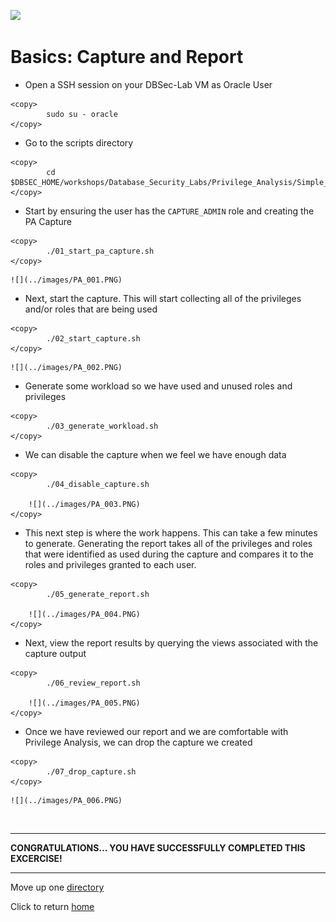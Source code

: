 ![](../../../images/banner_PA.PNG)

# Basics: Capture and Report

- Open a SSH session on your DBSec-Lab VM as Oracle User
````
<copy>
        sudo su - oracle
</copy>
````
- Go to the scripts directory
````
<copy>
        cd $DBSEC_HOME/workshops/Database_Security_Labs/Privilege_Analysis/Simple_PA_Lab
</copy>
````
- Start by ensuring the user has the `CAPTURE_ADMIN` role and creating the PA Capture

````
<copy>
		./01_start_pa_capture.sh
</copy>
````
    ![](../images/PA_001.PNG)

- Next, start the capture. This will start collecting all of the privileges and/or roles that are being used
````
<copy>
		./02_start_capture.sh
</copy>
````
    ![](../images/PA_002.PNG)

- Generate some workload so we have used and unused roles and privileges
````
<copy>
		./03_generate_workload.sh
</copy>
````
- We can disable the capture when we feel we have enough data
````
<copy>
		./04_disable_capture.sh

    ![](../images/PA_003.PNG)
</copy>
````
- This next step is where the work happens. This can take a few minutes to generate. Generating the report takes all of the privileges and roles that were identified as used during the capture and compares it to the roles and privileges granted to each user. 
````
<copy>
		./05_generate_report.sh

    ![](../images/PA_004.PNG)
</copy>
````
- Next, view the report results by querying the views associated with the capture output
````
<copy>
		./06_review_report.sh

    ![](../images/PA_005.PNG)
</copy>
````
- Once we have reviewed our report and we are comfortable with Privilege Analysis, we can drop the capture we created
````
<copy>
		./07_drop_capture.sh
</copy>
````
    ![](../images/PA_006.PNG)
<br>

---
**CONGRATULATIONS... YOU HAVE SUCCESSFULLY COMPLETED THIS EXCERCISE!**

---
Move up one [directory](../README.md)

Click to return [home](/README.md)
